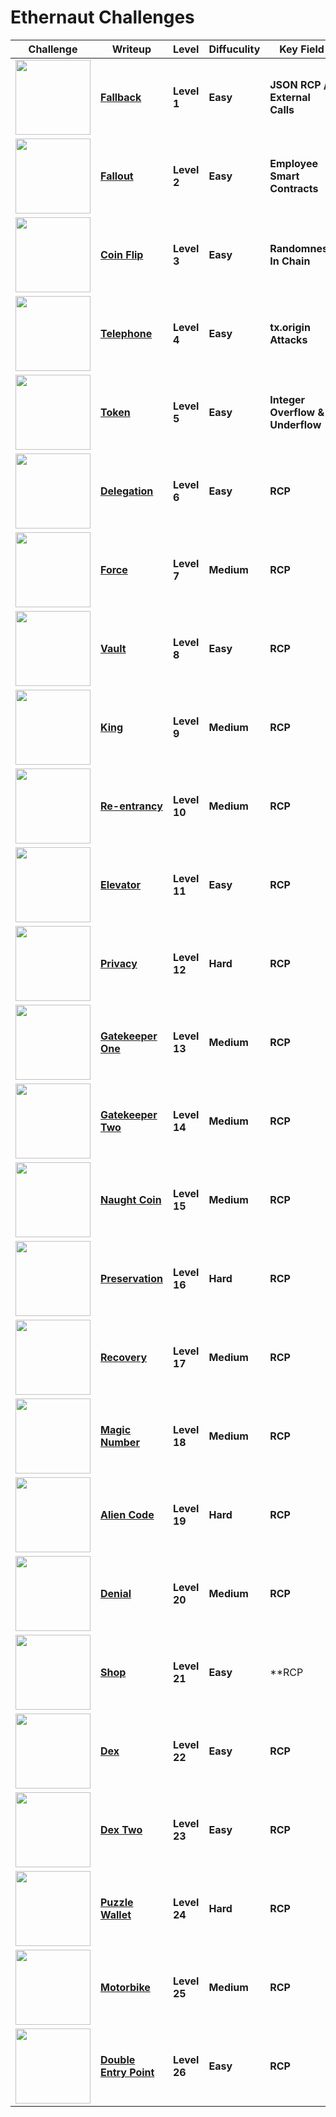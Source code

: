 # Ethernaut Challenges
| Challenge | Writeup | Level | Diffuculity | Key Field |
| --- | --- | --- | --- | ---|
| <img src="https://ethernaut.openzeppelin.com/imgs/BigLevel1.svg" height="120"> |[**Fallback**](https://github.com/wasny0ps/Ethernaut-Challenges/tree/main/Challenges/Fallback)|**Level 1**|**Easy**|**JSON RCP / External Calls**|
| <img src="https://ethernaut.openzeppelin.com/imgs/BigLevel2.svg" height="120"> |[**Fallout**](https://github.com/wasny0ps/Ethernaut-Challenges/tree/main/Challenges/Fallout)|**Level 2**|**Easy**|**Employee Smart Contracts**|
| <img src="https://ethernaut.openzeppelin.com/imgs/BigLevel3.svg" height="120"> |[**Coin Flip**](https://github.com/wasny0ps/Ethernaut-Challenges/tree/main/Challenges/Coin%20Flip)|**Level 3**|**Easy**|**Randomness In Chain**|
| <img src="https://ethernaut.openzeppelin.com/imgs/BigLevel4.svg" height="120"> |[**Telephone**](https://github.com/wasny0ps/Ethernaut-Challenges/tree/main/Challenges/Telephone)|**Level 4**|**Easy**|**tx.origin Attacks**|
| <img src="https://ethernaut.openzeppelin.com/imgs/BigLevel5.svg" height="120"> |[**Token**](https://github.com/wasny0ps/Ethernaut-Challenges/tree/main/Challenges/Token)|**Level 5**|**Easy**|**Integer Overflow & Underflow**|
| <img src="https://ethernaut.openzeppelin.com/imgs/BigLevel6.svg" height="120"> |[**Delegation**](https://github.com/wasny0ps/Ethernaut-Challenges/tree/main/Challenges/Delegation)|**Level 6**|**Easy**|**RCP**|
| <img src="https://ethernaut.openzeppelin.com/imgs/BigLevel7.svg" height="120"> |[**Force**](https://github.com/wasny0ps/Ethernaut-Challenges/tree/main/Challenges/Force)|**Level 7**|**Medium**|**RCP**|
| <img src="https://ethernaut.openzeppelin.com/imgs/BigLevel8.svg" height="120"> |[**Vault**](https://github.com/wasny0ps/Ethernaut-Challenges/tree/main/Challenges/Vault)|**Level 8**|**Easy**|**RCP**|
| <img src="https://ethernaut.openzeppelin.com/imgs/BigLevel9.svg" height="120"> |[**King**](https://github.com/wasny0ps/Ethernaut-Challenges/tree/main/Challenges/King)|**Level 9**|**Medium**|**RCP**|
| <img src="https://ethernaut.openzeppelin.com/imgs/BigLevel10.svg" height="120"> |[**Re-entrancy**](https://github.com/wasny0ps/Ethernaut-Challenges/tree/main/Challenges/Re-entracy)|**Level 10**|**Medium**|**RCP**|
| <img src="https://ethernaut.openzeppelin.com/imgs/BigLevel11.svg" height="120"> |[**Elevator**](https://github.com/wasny0ps/Ethernaut-Challenges/tree/main/Challenges/Elevator)|**Level 11**|**Easy**|**RCP**|
| <img src="https://ethernaut.openzeppelin.com/imgs/BigLevel12.svg" height="120"> |[**Privacy**](https://github.com/wasny0ps/Ethernaut-Challenges/tree/main/Challenges/Privacy)|**Level 12**|**Hard**|**RCP**|
| <img src="https://ethernaut.openzeppelin.com/imgs/BigLevel13.svg" height="120"> |[**Gatekeeper One**](https://github.com/wasny0ps/Ethernaut-Challenges/tree/main/Challenges/Gatekeeper%20One)|**Level 13**|**Medium**|**RCP**|
| <img src="https://ethernaut.openzeppelin.com/imgs/BigLevel14.svg" height="120"> |[**Gatekeeper Two**](https://github.com/wasny0ps/Ethernaut-Challenges/tree/main/Challenges/Gatekeeper%20Two)|**Level 14**|**Medium**|**RCP**|
| <img src="https://ethernaut.openzeppelin.com/imgs/BigLevel15.svg" height="120"> |[**Naught Coin**](https://github.com/wasny0ps/Ethernaut-Challenges/tree/main/Challenges/Naught%20Coin)|**Level 15**|**Medium**|**RCP**|
| <img src="https://ethernaut.openzeppelin.com/imgs/BigLevel16.svg" height="120"> |[**Preservation**](https://github.com/wasny0ps/Ethernaut-Challenges/tree/main/Challenges/Preservation)|**Level 16**|**Hard**|**RCP**|
| <img src="https://ethernaut.openzeppelin.com/imgs/BigLevel17.svg" height="120"> |[**Recovery**](https://github.com/wasny0ps/Ethernaut-Challenges/tree/main/Challenges/Recovery)|**Level 17**|**Medium**|**RCP**|
| <img src="https://ethernaut.openzeppelin.com/imgs/BigLevel18.svg" height="120"> |[**Magic Number**](https://github.com/wasny0ps/Ethernaut-Challenges/tree/main/Challenges/Magic%20Number)|**Level 18**|**Medium**|**RCP**|
| <img src="https://ethernaut.openzeppelin.com/imgs/BigLevel19.svg" height="120"> |[**Alien Code**](https://github.com/wasny0ps/Ethernaut-Challenges/tree/main/Challenges/Alien%20Codex)|**Level 19**|**Hard**|**RCP**|
| <img src="https://ethernaut.openzeppelin.com/imgs/BigLevel20.svg" height="120"> |[**Denial**](https://github.com/wasny0ps/Ethernaut-Challenges/tree/main/Challenges/Denial)|**Level 20**|**Medium**|**RCP**|
| <img src="https://ethernaut.openzeppelin.com/imgs/BigLevel21.svg" height="120"> |[**Shop**](https://github.com/wasny0ps/Ethernaut-Challenges/tree/main/Challenges/Shop)|**Level 21**|**Easy**|**RCP
| <img src="https://ethernaut.openzeppelin.com/imgs/BigLevel22.svg" height="120"> |[**Dex**](https://github.com/wasny0ps/Ethernaut-Challenges/tree/main/Challenges/Dex)|**Level 22**|**Easy**|**RCP**|
| <img src="https://ethernaut.openzeppelin.com/imgs/BigLevel23.svg" height="120"> |[**Dex Two**](https://github.com/wasny0ps/Ethernaut-Challenges/tree/main/Challenges/Dex%20Two)|**Level 23**|**Easy**|**RCP**|
| <img src="https://ethernaut.openzeppelin.com/imgs/BigLevel24.svg" height="120"> |[**Puzzle Wallet**](https://github.com/wasny0ps/Ethernaut-Challenges/tree/main/Challenges/Puzzle%20Wallet)|**Level 24**|**Hard**|**RCP**|
| <img src="https://ethernaut.openzeppelin.com/imgs/BigLevel25.svg" height="120"> |[**Motorbike**](https://github.com/wasny0ps/Ethernaut-Challenges/tree/main/Challenges/Motorbike)|**Level 25**|**Medium**|**RCP**|
| <img src="https://ethernaut.openzeppelin.com/imgs/BigLevel26.svg" height="120"> |[**Double Entry Point**](https://github.com/wasny0ps/Ethernaut-Challenges/tree/main/Challenges/Double%20Entry%20Point)|**Level 26**|**Easy**|**RCP**|
